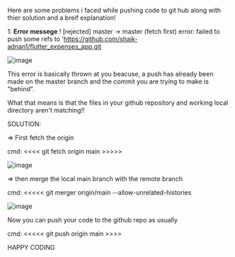 Here are some problems i faced while pushing code to git hub along with thier solution and a breif explanation!

1: **Error messege**
 ! [rejected]        master -> master (fetch first)
error: failed to push some refs to 'https://github.com/shaik-adnan1/flutter_expenses_app.git

![image](https://user-images.githubusercontent.com/121503022/230669461-e56be3ef-833d-4991-b953-31e3ebf53462.png)


This error is basically thrown at you beacuse, a push has already been made on the master branch and 
the commit you are trying to make is "behind".

What that means is that the files in your github repository and working local directory aren't matching!!


SOLUTION: 

=> First fetch the origin 

cmd: <<<< git fetch origin main >>>>>

![image](https://user-images.githubusercontent.com/121503022/230669982-6fab84e0-b5be-4156-a154-cac77708ac57.png)

=> then merge the local main branch with the remote branch

cmd: <<<<< git merger origin/main --allow-unrelated-histories

![image](https://user-images.githubusercontent.com/121503022/230670858-7bc5fe62-3745-40b1-ba4e-554b1ff25a33.png)

Now you can push your code to the github repo as usually

cmd: <<<<< git push origin main >>>>

HAPPY CODING

